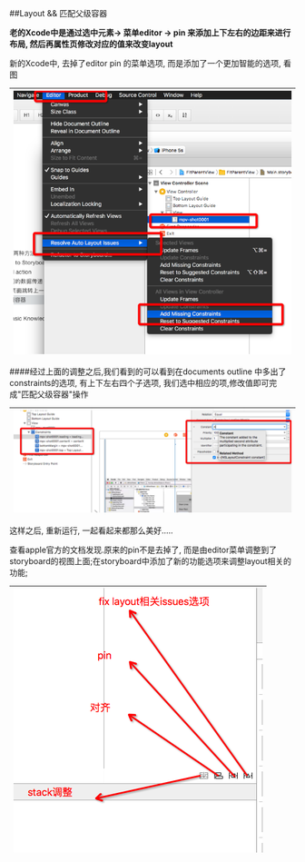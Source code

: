 ##Layout && 匹配父级容器


**老的Xcode中是通过选中元素-> 菜单editor -> pin 来添加上下左右的边距来进行布局, 然后再属性页修改对应的值来改变layout**

新的Xcode中, 去掉了editor pin 的菜单选项, 而是添加了一个更加智能的选项, 看图

|  ![](QQ20160514-0.png)|
|:--:|


####经过上面的调整之后,我们看到的可以看到在documents outline 中多出了constraints的选项, 有上下左右四个子选项, 我们选中相应的项,修改值即可完成"匹配父级容器"操作


| ![](QQ20160514-1.png)|
|:--:|


这样之后, 重新运行, 一起看起来都那么美好.....


查看apple官方的文档发现.原来的pin不是去掉了, 而是由editor菜单调整到了storyboard的视图上面;在storyboard中添加了新的功能选项来调整layout相关的功能;

| ![](QQ20160515-0.png) |
|:--:|